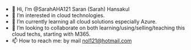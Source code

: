 - 👋 Hi, I’m @SarahAHA121 Saran (Sarah) Hansakul
- 👀 I’m interested in cloud technologies.
- 🌱 I’m currently learning all cloud solutions especially Azure.
- 💞️ I’m looking to collaborate on both learning/using/selling/teaching this cloud techs, starting with M365.
- 📫 How to reach me: by mail nol121@hotmail.com

<!---
SarahAHA121/SarahAHA121 is a ✨ special ✨ repository because its `README.md` (this file) appears on your GitHub profile.
You can click the Preview link to take a look at your changes.
--->
